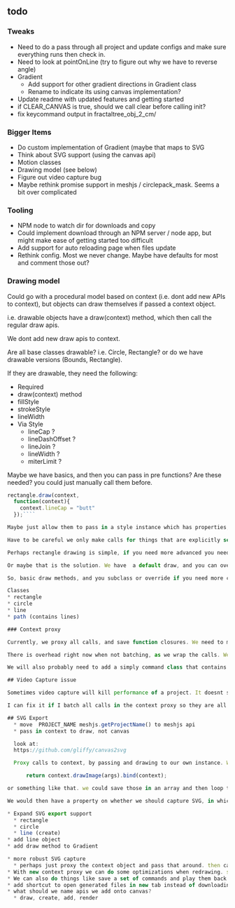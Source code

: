 ## todo

### Tweaks

* Need to do a pass through all project and update configs and make sure everything runs then check in.
* Need to look at pointOnLine (try to figure out why we have to reverse angle)
* Gradient
  * Add support for other gradient directions in  Gradient class
  * Rename to indicate its using canvas implementation?
* Update readme with updated features and getting started
* if CLEAR_CANVAS is true, should we call clear before calling init?
* fix keycommand output in fractaltree_obj_2_cm/

### Bigger Items

* Do custom implementation of Gradient (maybe that maps to SVG
* Think about SVG support (using the canvas api)
* Motion classes
* Drawing model (see below)
* Figure out video capture bug
* Maybe rethink promise support in meshjs / circlepack_mask. Seems a bit over complicated

### Tooling
* NPM node to watch dir for downloads and copy
* Could implement download through an NPM server / node app, but might make ease of getting started too difficult
* Add support for auto reloading page when files update
* Rethink config. Most we never change. Maybe have defaults for most and comment those out?

### Drawing model

Could go with a procedural model based on context (i.e. dont add new APIs to context), but objects can draw themselves if passed a context object.

i.e. drawable objects have a draw(context) method, which then call the regular draw apis.

We dont add new draw apis to context.

Are all base classes drawable? i.e. Circle, Rectangle? or do we have drawable versions (Bounds, Rectangle).

If they are drawable, they need the following:
* Required
 * draw(context) method
 * fillStyle
 * strokeStyle
 * lineWidth
* Via Style
  * lineCap ?
  * lineDashOffset ?
  * lineJoin ?
  * lineWidth ?
  * miterLimit ?

Maybe we have basics, and then you can pass in pre functions? Are these needed? you could just manually call them before.

````javascript
rectangle.draw(context,
  function(context){
    context.lineCap = "butt"
  });````

Maybe just allow them to pass in a style instance which has properties, and has a static method to let you set default for all instances.

Have to be careful we only make calls for things that are explicitly set.

Perhaps rectangle drawing is simple, if you need more advanced you need to do manually, or override the draw method.

Or maybe that is the solution. We have  a default draw, and you can override it dynamically. Or maybe there is no draw and you attach it if you need it (or subclass it). Overriding probably makes more sense, although quickly drawing is really convient.

So, basic draw methods, and you subclass or override if you need more control.

Classes
* rectangle
* circle
* line
* path (contains lines)

### Context proxy

Currently, we proxy all calls, and save function closures. We need to make a decision on what the default is.

There is overhead right now when not batching, as we wrap the calls. We make it where in the constructor, we dynamically set each method based on whether we batch or now. that way, if you dont batch, we can just pass the call on directly.

We will also probably need to add a simply command class that contains the function closure, arguments and event name. Will probably need this for SVG export, so we dont have to try to build SVG when calls are made, but can instead do at the end of the frame.

## Video Capture issue

Sometimes video capture will kill performance of a project. It doesnt seem to have anything to do with number of calls or items being drawn.

I can fix it if I batch all calls in the context proxy so they are all called at once.

## SVG Export
  * move  PROJECT_NAME meshjs.getProjectName() to meshjs api
  * pass in context to draw, not canvas

  look at:
  https://github.com/gliffy/canvas2svg

  Proxy calls to context, by passing and drawing to our own instance. We would probably need to mirror each specific call, but we could then store the call on the actual canvas instance like so:

      return context.drawImage(args).bind(context);

or something like that. we could save those in an array and then loop through at the end of the draw loop and call them.

We would then have a property on whether we should capture SVG, in which case, when we proxy the calls, we also create svg nodes from the calls, which we could then loop through and output when needed.

* Expand SVG export support
  * rectangle
  * circle
  * line (create)
* add line object
* add draw method to Gradient

* more robust SVG capture
  * perhaps just proxy the context object and pass that around. then capture commands with a setting to capture SVG. clear when we clear screen. could initially just implement some calls and proxy the others through.
* With new context proxy we can do some optimizations when redrawing. specifically, we may be able to check whether there have been any new commands since the last render, and if not, skip redrawing the screen
* We can also do things like save a set of commands and play them back in the future. basically you could add forward / rewind
* add shortcut to open generated files in new tab instead of downloading
* what should we name apis we add onto canvas?
  * draw, create, add, render
